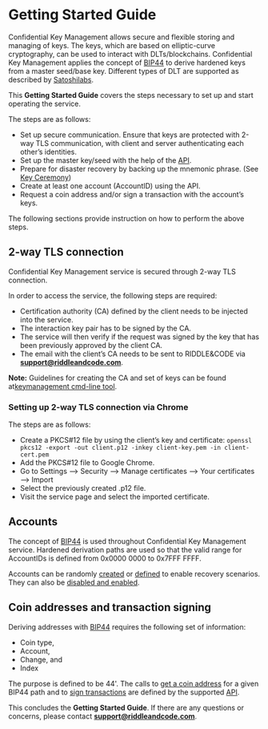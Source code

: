 # Getting Started Guide


Confidential Key Management allows secure and flexible storing and managing of keys. The keys, which are based on elliptic-curve cryptography, can be used to interact with DLTs/blockchains. Confidential Key Management applies the concept of [BIP44](https://github.com/bitcoin/bips/blob/master/bip-0044.mediawiki) to derive hardened keys from a master seed/base key. Different types of DLT are supported as described by [Satoshilabs](https://github.com/satoshilabs/slips/blob/master/slip-0044.md).

This **Getting Started Guide** covers the steps necessary to set up and start operating the service.


The steps are as follows:

* Set up secure communication. Ensure that keys are protected with 2-way TLS communication, with client and server authenticating each other’s identities.
* Set up the master key/seed with the help of the [API](https://app.swaggerhub.com/apis/riddleandcode/key-management/1.0.8#/Master%20Key/create_master_key).
* Prepare for disaster recovery by backing up the mnemonic phrase. (See [Key Ceremony](CKM-Key-ceremony.md))
* Create at least one account (AccountID) using the API.
* Request a coin address and/or sign a transaction with the account’s keys.

The following sections provide instruction on how to perform the above steps.


## 2-way TLS connection

Confidential Key Management service is secured through 2-way TLS connection.

In order to access the service, the following steps are required:

* Certification authority (CA) defined by the client needs to be injected into the service.
* The interaction key pair has to be signed by the CA.
* The service will then verify if the request was signed by the key that has been previously approved by the client CA.
* The email with the client’s CA needs to be sent to RIDDLE&CODE via **support@riddleandcode.com**.

**Note:** Guidelines for creating the CA and set of keys can be found at[keymanagement cmd-line tool](https://github.com/RiddleAndCode/keymanagement-cli/blob/master/docs/generate-certificates.md).


### Setting up 2-way TLS connection via Chrome

The steps are as follows:

* Create a PKCS#12 file by using the client’s key and certificate: ```openssl pkcs12 -export -out client.p12 -inkey client-key.pem -in client-cert.pem ```
* Add the PKCS#12 file to Google Chrome.
* Go to Settings —> Security —> Manage certificates —> Your certificates —> Import
* Select the previously created .p12 file.
* Visit the service page and select the imported certificate.



## Accounts

The concept of [BIP44](https://github.com/bitcoin/bips/blob/master/bip-0044.mediawiki) is used throughout Confidential Key Management service. Hardened derivation paths are used so that the valid range for AccountIDs is defined from 0x0000 0000 to 0x7FFF FFFF.

Accounts can be randomly [created](https://app.swaggerhub.com/apis/riddleandcode/key-management/1.0.8#/Accounts/create_account) or [defined](https://app.swaggerhub.com/apis/riddleandcode/key-management/1.0.8#/Accounts/recover_account) to enable recovery scenarios. They can also be [disabled and enabled](https://app.swaggerhub.com/apis/riddleandcode/key-management/1.0.8#/Accounts/change_status).



## Coin addresses and transaction signing

Deriving addresses with [BIP44](https://github.com/bitcoin/bips/blob/master/bip-0044.mediawiki) requires the following set of information:

* Coin type,
* Account,
* Change, and
* Index

The purpose is defined to be 44'. The calls to [get a coin address](https://app.swaggerhub.com/apis/riddleandcode/key-management/1.0.8#/Coin%20Addresses/get_coinaddress) for a given BIP44 path and to [sign transactions](https://app.swaggerhub.com/apis/riddleandcode/key-management/1.0.8#/Coin%20Addresses/sign_transaction_r3c) are defined by the supported [API](https://app.swaggerhub.com/apis/riddleandcode/key-management).


This concludes the **Getting Started Guide**. If there are any questions or concerns, please contact **support@riddleandcode.com**.
